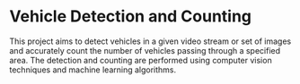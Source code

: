 
# Vehicle Detection and Counting
This project aims to detect vehicles in a given video stream or set of images and accurately count the number of vehicles passing through a specified area. The detection and counting are performed using computer vision techniques and machine learning algorithms.

